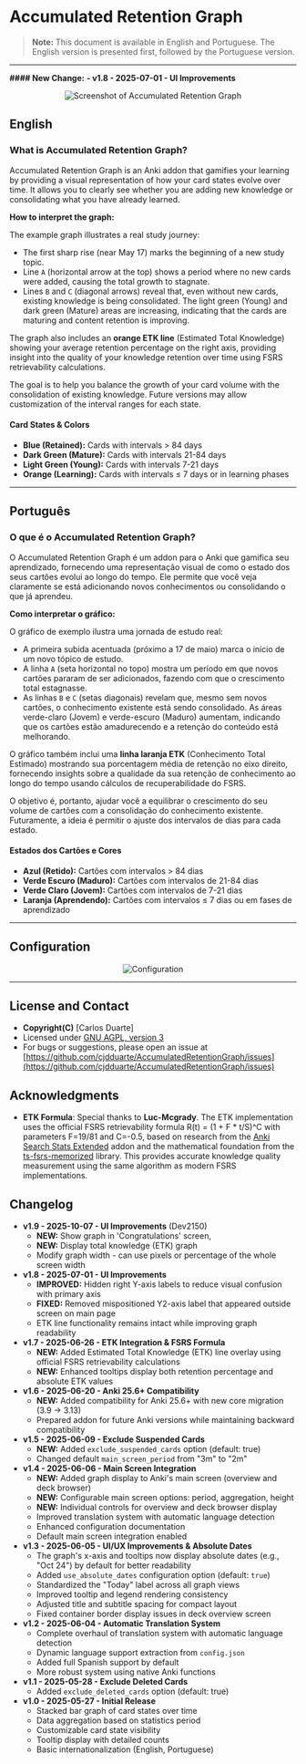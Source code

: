# **Accumulated Retention Graph**

> **Note:** This document is available in English and Portuguese. The English version is presented first, followed by the Portuguese version.

---

<b>#### New Change:</b>
<b>- **v1.8 - 2025-07-01 - UI Improvements**</b>

<p align="center">
  <img src="https://i.ibb.co/5hzHTMKq/image.png" alt="Screenshot of Accumulated Retention Graph">
</p>

## **English**

### What is Accumulated Retention Graph?

Accumulated Retention Graph is an Anki addon that gamifies your learning by providing a visual representation of how your card states evolve over time. It allows you to clearly see whether you are adding new knowledge or consolidating what you have already learned.

**How to interpret the graph:**

The example graph illustrates a real study journey:
- The first sharp rise (near May 17) marks the beginning of a new study topic.
- Line `A` (horizontal arrow at the top) shows a period where no new cards were added, causing the total growth to stagnate.
- Lines `B` and `C` (diagonal arrows) reveal that, even without new cards, existing knowledge is being consolidated. The light green (Young) and dark green (Mature) areas are increasing, indicating that the cards are maturing and content retention is improving.

The graph also includes an **orange ETK line** (Estimated Total Knowledge) showing your average retention percentage on the right axis, providing insight into the quality of your knowledge retention over time using FSRS retrievability calculations.

The goal is to help you balance the growth of your card volume with the consolidation of existing knowledge. Future versions may allow customization of the interval ranges for each state.

#### **Card States & Colors**
- **Blue (Retained):** Cards with intervals > 84 days
- **Dark Green (Mature):** Cards with intervals 21-84 days  
- **Light Green (Young):** Cards with intervals 7-21 days
- **Orange (Learning):** Cards with intervals ≤ 7 days or in learning phases

---

## **Português**

### O que é o Accumulated Retention Graph?

O Accumulated Retention Graph é um addon para o Anki que gamifica seu aprendizado, fornecendo uma representação visual de como o estado dos seus cartões evolui ao longo do tempo. Ele permite que você veja claramente se está adicionando novos conhecimentos ou consolidando o que já aprendeu.

**Como interpretar o gráfico:**

O gráfico de exemplo ilustra uma jornada de estudo real:
- A primeira subida acentuada (próximo a 17 de maio) marca o início de um novo tópico de estudo.
- A linha `A` (seta horizontal no topo) mostra um período em que novos cartões pararam de ser adicionados, fazendo com que o crescimento total estagnasse.
- As linhas `B` e `C` (setas diagonais) revelam que, mesmo sem novos cartões, o conhecimento existente está sendo consolidado. As áreas verde-claro (Jovem) e verde-escuro (Maduro) aumentam, indicando que os cartões estão amadurecendo e a retenção do conteúdo está melhorando.

O gráfico também inclui uma **linha laranja ETK** (Conhecimento Total Estimado) mostrando sua porcentagem média de retenção no eixo direito, fornecendo insights sobre a qualidade da sua retenção de conhecimento ao longo do tempo usando cálculos de recuperabilidade do FSRS.

O objetivo é, portanto, ajudar você a equilibrar o crescimento do seu volume de cartões com a consolidação do conhecimento existente. Futuramente, a ideia é permitir o ajuste dos intervalos de dias para cada estado.

#### **Estados dos Cartões e Cores**
- **Azul (Retido):** Cartões com intervalos > 84 dias
- **Verde Escuro (Maduro):** Cartões com intervalos de 21-84 dias
- **Verde Claro (Jovem):** Cartões com intervalos de 7-21 dias
- **Laranja (Aprendendo):** Cartões com intervalos ≤ 7 dias ou em fases de aprendizado

---

## **Configuration**

<p align="center">
  <img src="https://i.ibb.co/ymZ6pbBr/image.png" alt="Configuration">
</p>

---

## **License and Contact**

- **Copyright(C)** [Carlos Duarte]
- Licensed under [GNU AGPL, version 3](http://www.gnu.org/licenses/agpl.html)
- For bugs or suggestions, please open an issue at [https://github.com/cjdduarte/AccumulatedRetentionGraph/issues](https://github.com/cjdduarte/AccumulatedRetentionGraph/issues)

## **Acknowledgments**

- **ETK Formula**: Special thanks to **Luc-Mcgrady**. The ETK implementation uses the official FSRS retrievability formula R(t) = (1 + F * t/S)^C with parameters F=19/81 and C=-0.5, based on research from the [Anki Search Stats Extended](https://ankiweb.net/shared/info/1613056169) addon and the mathematical foundation from the [ts-fsrs-memorized](https://github.com/Luc-Mcgrady/ts-fsrs-memorized) library. This provides accurate knowledge quality measurement using the same algorithm as modern FSRS implementations.

## **Changelog**

- **v1.9 - 2025-10-07 - UI Improvements** (Dev2150)
    - **NEW:** Show graph in 'Congratulations' screen, 
    - **NEW:** Display total knowledge (ETK) graph
    - Modify graph width - can use pixels or percentage of the whole screen width 
- **v1.8 - 2025-07-01 - UI Improvements**
    - **IMPROVED:** Hidden right Y-axis labels to reduce visual confusion with primary axis
    - **FIXED:** Removed mispositioned Y2-axis label that appeared outside screen on main page
    - ETK line functionality remains intact while improving graph readability
- **v1.7 - 2025-06-26 - ETK Integration & FSRS Formula**
    - **NEW:** Added Estimated Total Knowledge (ETK) line overlay using official FSRS retrievability calculations
    - **NEW:** Enhanced tooltips display both retention percentage and absolute ETK values
- **v1.6 - 2025-06-20 - Anki 25.6+ Compatibility**
    - **NEW:** Added compatibility for Anki 25.6+ with new core migration (3.9 → 3.13)
    - Prepared addon for future Anki versions while maintaining backward compatibility
- **v1.5 - 2025-06-09 - Exclude Suspended Cards**
    - **NEW:** Added `exclude_suspended_cards` option (default: true)
    - Changed default `main_screen_period` from "3m" to "2m"
- **v1.4 - 2025-06-06 - Main Screen Integration**
    - **NEW:** Added graph display to Anki's main screen (overview and deck browser)
    - **NEW:** Configurable main screen options: period, aggregation, height
    - **NEW:** Individual controls for overview and deck browser display
    - Improved translation system with automatic language detection
    - Enhanced configuration documentation
    - Default main screen integration enabled
- **v1.3 - 2025-06-05 - UI/UX Improvements & Absolute Dates**
    - The graph's x-axis and tooltips now display absolute dates (e.g., "Oct 24") by default for better readability
    - Added `use_absolute_dates` configuration option (default: `true`)
    - Standardized the "Today" label across all graph views
    - Improved tooltip and legend rendering consistency
    - Adjusted title and subtitle spacing for compact layout
    - Fixed container border display issues in deck overview screen
- **v1.2 - 2025-06-04 - Automatic Translation System**
    - Complete overhaul of translation system with automatic language detection
    - Dynamic language support extraction from `config.json`
    - Added full Spanish support by default
    - More robust system using native Anki functions
- **v1.1 - 2025-05-28 - Exclude Deleted Cards**
    - Added `exclude_deleted_cards` option (default: true)
- **v1.0 - 2025-05-27 - Initial Release**
    - Stacked bar graph of card states over time
    - Data aggregation based on statistics period
    - Customizable card state visibility
    - Tooltip display with detailed counts
    - Basic internationalization (English, Portuguese)